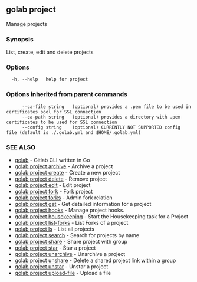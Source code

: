 ## golab project

Manage projects

### Synopsis


List, create, edit and delete projects

### Options

```
  -h, --help   help for project
```

### Options inherited from parent commands

```
      --ca-file string   (optional) provides a .pem file to be used in certificates pool for SSL connection
      --ca-path string   (optional) provides a directory with .pem certificates to be used for SSL connection
      --config string    (optional) CURRENTLY NOT SUPPORTED config file (default is ./.golab.yml and $HOME/.golab.yml)
```

### SEE ALSO
* [golab](golab.md)	 - Gitlab CLI written in Go
* [golab project archive](golab_project_archive.md)	 - Archive a project
* [golab project create](golab_project_create.md)	 - Create a new project
* [golab project delete](golab_project_delete.md)	 - Remove project
* [golab project edit](golab_project_edit.md)	 - Edit project
* [golab project fork](golab_project_fork.md)	 - Fork project
* [golab project forks](golab_project_forks.md)	 - Admin fork relation
* [golab project get](golab_project_get.md)	 - Get detailed information for a project
* [golab project hooks](golab_project_hooks.md)	 - Manage project hooks.
* [golab project housekeeping](golab_project_housekeeping.md)	 - Start the Housekeeping task for a Project
* [golab project list-forks](golab_project_list-forks.md)	 - List Forks of a project
* [golab project ls](golab_project_ls.md)	 - List all projects
* [golab project search](golab_project_search.md)	 - Search for projects by name
* [golab project share](golab_project_share.md)	 - Share project with group
* [golab project star](golab_project_star.md)	 - Star a project 
* [golab project unarchive](golab_project_unarchive.md)	 - Unarchive a project
* [golab project unshare](golab_project_unshare.md)	 - Delete a shared project link within a group
* [golab project unstar](golab_project_unstar.md)	 - Unstar a project
* [golab project upload-file](golab_project_upload-file.md)	 - Upload a file

